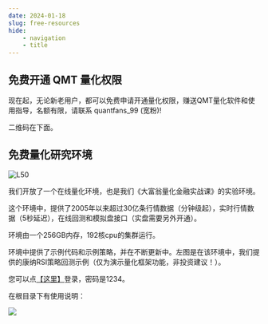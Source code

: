 ```yaml
---
date: 2024-01-18
slug: free-resources
hide:
    - navigation
    - title
---
```


## 免费开通 QMT 量化权限

现在起，无论新老用户，都可以免费申请开通量化权限，赚送QMT量化软件和使用指导，名额有限，请联系 quantfans_99 (宽粉)! 

二维码在下面。

## 免费量化研究环境

![L50](https://images.jieyu.ai/images/2023/12/connor-rsi-hnpc.png)

我们开放了一个在线量化环境，也是我们《大富翁量化金融实战课》的实验环境。

这个环境中，提供了2005年以来超过30亿条行情数据（分钟级起），实时行情数据（5秒延迟），在线回测和模拟盘接口（实盘需要另外开通）。

环境由一个256GB内存，192核cpu的集群运行。

环境中提供了示例代码和示例策略，并在不断更新中。左图是在该环境中，我们提供的康纳RSI策略回测示例（仅为演示量化框架功能，非投资建议！）。

您可以点[【这里】](http://139.196.218.124:5180/preview/)登录，密码是1234。

在根目录下有使用说明：

![](https://images.jieyu.ai/images/2024/01/quant-research-lab-preview.jpg)
